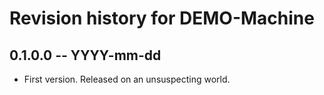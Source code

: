 # Revision history for DEMO-Machine

## 0.1.0.0  -- YYYY-mm-dd

* First version. Released on an unsuspecting world.
